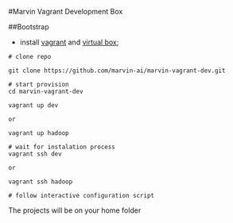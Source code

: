 #Marvin Vagrant Development Box

##Bootstrap


- install [vagrant](http://www.vagrantup.com) and [virtual box](http://www.virtualbox.org);


```
# clone repo

git clone https://github.com/marvin-ai/marvin-vagrant-dev.git

# start provision
cd marvin-vagrant-dev

vagrant up dev

or

vagrant up hadoop

# wait for instalation process
vagrant ssh dev

or 

vagrant ssh hadoop

# follow interactive configuration script
```

The projects will be on your home folder

